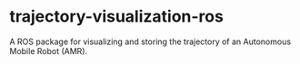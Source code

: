 # trajectory-visualization-ros
A ROS package for visualizing and storing the trajectory of an Autonomous Mobile Robot (AMR).
